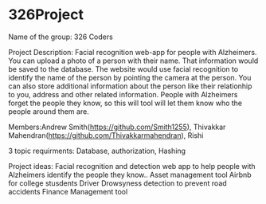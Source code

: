 # 326Project

Name of the group: 326 Coders

Project Description: Facial recognition web-app for people with Alzheimers. You can upload a photo of a person with their name. That information would be saved to the database. The website would use facial recognition to identify the name of the person by pointing the camera at the person. You can also store additional information about the person like their relationhip to you, address and other related information. People with Alzheimers forget the people they know, so this will tool will let them know who the people around them are.

Members:Andrew Smith(https://github.com/Smith1255), Thivakkar Mahendran(https://github.com/Thivakkarmahendran), Rishi

3 topic requirments: Database, authorization, Hashing

Project ideas:
Facial recognition and detection web app to help people with Alzheimers identify the people they know..
Asset management tool
Airbnb for college stusdents
Driver Drowsyness detection to prevent road accidents 
Finance Management tool
